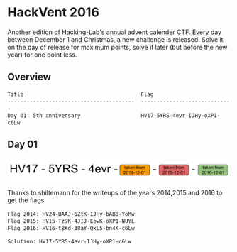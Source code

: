 # HackVent 2016

Another edition of Hacking-Lab's annual advent calender CTF. Every day between December 1 and Christmas, a new challenge is released. Solve it on the day of release for maximum points, solve it later (but before the new year) for one point less.

## Overview
```
Title                                     Flag
----------------------------------------  -----------------------------
Day 01: 5th anniversary                   HV17-5YRS-4evr-IJHy-oXP1-c6Lw
```


## Day 01
![](Desciptions/HV17-hv16-hv15-hv14.svg)

Thanks to shiltemann for the writeups of the years 2014,2015 and 2016 to get the flags

```
Flag 2014: HV24-BAAJ-6ZtK-IJHy-bABB-YoMw
Flag 2015: HV15-Tz9K-4JIJ-EowK-oXP1-NUYL
Flag 2016: HV16-t8Kd-38aY-QxL5-bn4K-c6Lw
```
```
Solution: HV17-5YRS-4evr-IJHy-oXP1-c6Lw
```